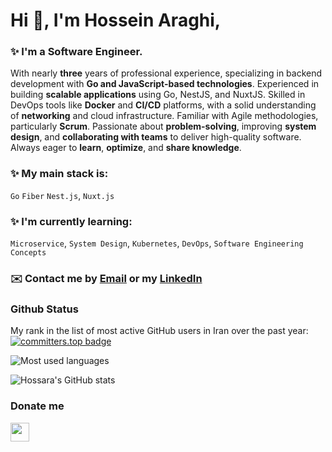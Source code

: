 #  Hi :wave:, I'm Hossein Araghi,
### ✨ I'm a Software Engineer.
With nearly **three** years of professional experience, specializing in backend development with **Go and JavaScript-based technologies**. Experienced in building **scalable applications** using Go, NestJS, and NuxtJS. Skilled in DevOps tools like **Docker** and **CI/CD** platforms, with a solid understanding of **networking** and cloud infrastructure. Familiar with Agile methodologies, particularly **Scrum**. Passionate about **problem-solving**, improving **system design**, and **collaborating with teams** to deliver high-quality software. Always eager to **learn**, **optimize**, and **share knowledge**.
### ✨ My main stack is: 
`Go` `Fiber` `Nest.js`, `Nuxt.js` 

### ✨ I'm currently learning:
`Microservice`, `System Design`, `Kubernetes`, `DevOps`, `Software Engineering Concepts`

### ✉️ Contact me by [Email](mailto:hossara.dev@gmail.com) or my [LinkedIn](https://linkedin.com/in/hossara)

### Github Status
My rank in the list of most active GitHub users in Iran over the past year:
[![committers.top badge](https://user-badge.committers.top/iran_private/Hossara.svg)](https://user-badge.committers.top/iran_private/Hossara)

<img src="https://github-readme-stats.vercel.app/api/top-langs?username=Hossara&layout=compact&theme=dracula" alt="Most used languages"/>

![Hossara's GitHub stats](https://github-readme-stats.vercel.app/api?username=hossara&show_icons=true&theme=dark)

### Donate me

<a href="https://coffeebede.ir/hossara">
  <img src="https://img.shields.io/badge/buy me a coffee-darkgreen.svg?&style=for-the-badge&logo=buymeacoffee&logoColor=white" height=30>
</a>
